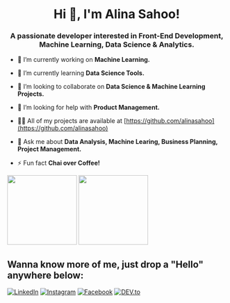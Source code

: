 <!--
**alinasahoo/alinasahoo** is a ✨ _special_ ✨ repository because its `README.md` (this file) appears on your GitHub profile.

Here are some ideas to get you started:

- 🔭 I’m currently working on ...
- 🌱 I’m currently learning ...
- 👯 I’m looking to collaborate on ...
- 🤔 I’m looking for help with ...
- 💬 Ask me about ...
- 📫 How to reach me: ...
- 😄 Pronouns: ...
- ⚡ Fun fact: ...
-->
<h1 align="center">Hi 👋, I'm Alina Sahoo!</h1>
<h3 align="center">A passionate developer interested in Front-End Development, Machine Learning, Data Science & Analytics.</h3>

- 🔭 I’m currently working on **Machine Learning.**

- 🌱 I’m currently learning **Data Science Tools.**

- 👯 I’m looking to collaborate on **Data Science & Machine Learning Projects.**

- 🤝 I’m looking for help with **Product Management.**

- 👨‍💻 All of my projects are available at [https://github.com/alinasahoo](https://github.com/alinasahoo)

- 💬 Ask me about **Data Analysis, Machine Learing, Business Planning, Project Management.**

- ⚡ Fun fact **Chai over Coffee!**

<p align="left">
  <img height="160em" src="https://github-readme-stats.vercel.app/api?username=alinasahoo&show_icons=true&theme=highcontrast&&count_private=true&hide=stars" />
  <img height="160em" src="https://github-readme-stats.vercel.app/api/top-langs/?username=alinasahoo&layout=compact&theme=highcontrast&langs_count=6" />
</a>
</p>

## Wanna know more of me, just drop a "Hello" anywhere below: 
<div>
<a href="https://www.linkedin.com/in/imalinasahoo" target="_blank"><img src="https://img.shields.io/badge/linkedin-%230077B5.svg?&style=flat-square&logo=linkedin&logoColor=white" alt="LinkedIn"></a>
<a href="https://www.instagram.com/imalinsahoo" target="_blank"><img src="https://img.shields.io/badge/instagram-%23E4405F.svg?&style=flat-square&logo=instagram&logoColor=white" alt="Instagram"></a>
<a href="https://www.instagram.com/imalinasahoo/" target="_blank"><img src="https://img.shields.io/badge/facebook-%231877F2.svg?&style=flat-square&logo=facebook&logoColor=white" alt="Facebook"></a>
<a href="https://dev.to/alinasahoo" target="_blank"><img src="https://img.shields.io/badge/DEV-%230A0A0A.svg?&style=flat-square&logo=DEV.to&logoColor=white" alt="DEV.to"></a>
</div>
